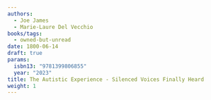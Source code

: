 ```yaml
---
authors:
  - Joe James
  - Marie-Laure Del Vecchio
books/tags:
  - owned-but-unread
date: 1800-06-14
draft: true
params:
  isbn13: "9781399806855"
  year: "2023"
title: The Autistic Experience - Silenced Voices Finally Heard
weight: 1
---
```


<!--more-->
